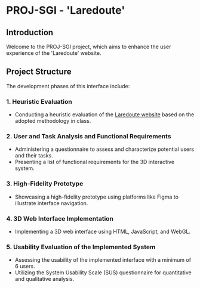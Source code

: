 # PROJ-SGI - 'Laredoute'

## Introduction

Welcome to the PROJ-SGI project, which aims to enhance the user experience of the 'Laredoute' website.

## Project Structure

The development phases of this interface include:

### 1. Heuristic Evaluation
- Conducting a heuristic evaluation of the [Laredoute website](https://www.laredoute.pt/) based on the adopted methodology in class.

### 2. User and Task Analysis and Functional Requirements
- Administering a questionnaire to assess and characterize potential users and their tasks.
- Presenting a list of functional requirements for the 3D interactive system.

### 3. High-Fidelity Prototype
- Showcasing a high-fidelity prototype using platforms like Figma to illustrate interface navigation.

### 4. 3D Web Interface Implementation
- Implementing a 3D web interface using HTML, JavaScript, and WebGL.

### 5. Usability Evaluation of the Implemented System
- Assessing the usability of the implemented interface with a minimum of 6 users.
- Utilizing the System Usability Scale (SUS) questionnaire for quantitative and qualitative analysis.
